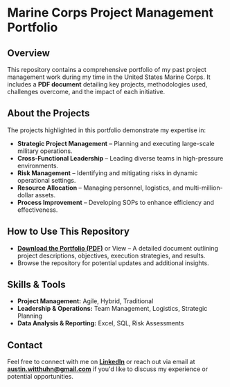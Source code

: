 # Marine Corps Project Management Portfolio

## Overview  
This repository contains a comprehensive portfolio of my past project management work during my time in the United States Marine Corps. It includes a **PDF document** detailing key projects, methodologies used, challenges overcome, and the impact of each initiative.

## About the Projects  
The projects highlighted in this portfolio demonstrate my expertise in:  
- **Strategic Project Management** – Planning and executing large-scale military operations.  
- **Cross-Functional Leadership** – Leading diverse teams in high-pressure environments.  
- **Risk Management** – Identifying and mitigating risks in dynamic operational settings.  
- **Resource Allocation** – Managing personnel, logistics, and multi-million-dollar assets.  
- **Process Improvement** – Developing SOPs to enhance efficiency and effectiveness.  

## How to Use This Repository  
- **[Download the Portfolio (PDF)](./project_portfolio.pdf)** or View – A detailed document outlining project descriptions, objectives, execution strategies, and results.  
- Browse the repository for potential updates and additional insights.  

## Skills & Tools  
- **Project Management:** Agile, Hybrid, Traditional  
- **Leadership & Operations:** Team Management, Logistics, Strategic Planning  
- **Data Analysis & Reporting:** Excel, SQL, Risk Assessments  

## Contact  
Feel free to connect with me on **[LinkedIn](https://www.linkedin.com/in/austin-witthuhn/)** or reach out via email at **austin.witthuhn@gmail.com** if you'd like to discuss my experience or potential opportunities.  
